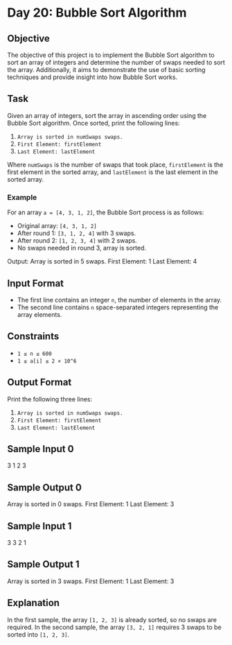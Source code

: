 # Day 20: Bubble Sort Algorithm

## Objective
The objective of this project is to implement the Bubble Sort algorithm to sort an array of integers and determine the number of swaps needed to sort the array. Additionally, it aims to demonstrate the use of basic sorting techniques and provide insight into how Bubble Sort works.

## Task
Given an array of integers, sort the array in ascending order using the Bubble Sort algorithm. Once sorted, print the following lines:
1. `Array is sorted in numSwaps swaps.`
2. `First Element: firstElement`
3. `Last Element: lastElement`

Where `numSwaps` is the number of swaps that took place, `firstElement` is the first element in the sorted array, and `lastElement` is the last element in the sorted array.

### Example
For an array `a = [4, 3, 1, 2]`, the Bubble Sort process is as follows:
- Original array: `[4, 3, 1, 2]`
- After round 1: `[3, 1, 2, 4]` with 3 swaps.
- After round 2: `[1, 2, 3, 4]` with 2 swaps.
- No swaps needed in round 3, array is sorted.

Output:
Array is sorted in 5 swaps.
First Element: 1
Last Element: 4

## Input Format
- The first line contains an integer `n`, the number of elements in the array.
- The second line contains `n` space-separated integers representing the array elements.

## Constraints
- `1 ≤ n ≤ 600`
- `1 ≤ a[i] ≤ 2 × 10^6`

## Output Format
Print the following three lines:
1. `Array is sorted in numSwaps swaps.`
2. `First Element: firstElement`
3. `Last Element: lastElement`

## Sample Input 0
3
1 2 3

## Sample Output 0
Array is sorted in 0 swaps.
First Element: 1
Last Element: 3

## Sample Input 1
3
3 2 1

## Sample Output 1
Array is sorted in 3 swaps.
First Element: 1
Last Element: 3

## Explanation
In the first sample, the array `[1, 2, 3]` is already sorted, so no swaps are required. In the second sample, the array `[3, 2, 1]` requires 3 swaps to be sorted into `[1, 2, 3]`.

